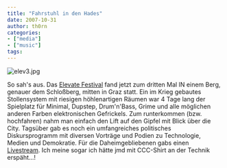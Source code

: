```yaml
---
title: "Fahrstuhl in den Hades"
date: 2007-10-31
author: th0rn
categories:
- ["media"]
- ["music"]
tags:
---
```

<img src="/blog/wp-content/uploads/2007/10/elev3.jpg" alt="elev3.jpg" />

So sah's aus. Das <a href="http://www.elevate.at/">Elevate Festival</a> fand jetzt zum dritten Mal IN einem Berg, genauer dem Schloßberg, mitten in Graz statt. Ein im Krieg gebautes Stollensystem mit riesigen höhlenartigen Räumen war 4 Tage lang der Spielplatz  für Minimal, Dupstep, Drum'n'Bass, Grime und alle möglichen anderen Farben elektronischen Gefrickels. Zum runterkommen (bzw. hochfahren) nahm man einfach den Lift auf den Gipfel mit Blick über die City. Tagsüber gab es noch ein umfangreiches politisches Diskursprogramm mit diversen Vorträge und Podien zu Technologie, Medien und Demokratie. Für die Daheimgebliebenen gabs einen <a href="http://www.elevate.at/live2007.html">Livestream</a>. Ich meine sogar ich hätte jmd mit CCC-Shirt an der Technik erspäht...!